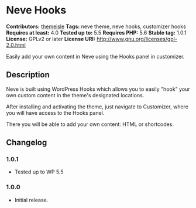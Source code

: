 # Neve Hooks #
**Contributors:** [themeisle](https://profiles.wordpress.org/themeisle)
**Tags:** neve theme, neve hooks, customizer hooks
**Requires at least:** 4.0
**Tested up to:** 5.5
**Requires PHP:** 5.6
**Stable tag:** 1.0.1
**License:** GPLv2 or later
**License URI:** http://www.gnu.org/licenses/gpl-2.0.html

Easily add your own content in Neve using the Hooks panel in customizer.

## Description ##

Neve is built using WordPress Hooks which allows you to easily "hook" your own custom content in the theme's designated locations.

After installing and activating the theme, just navigate to Customizer, where you will have access to the Hooks panel.

There you will be able to add your own content: HTML or shortcodes.

## Changelog ##

### 1.0.1 ###
* Tested up to WP 5.5

### 1.0.0 ###
* Initial release.
